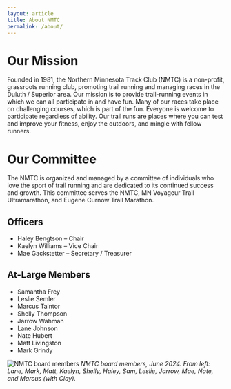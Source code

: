```yaml
---
layout: article
title: About NMTC
permalink: /about/
---
```

# Our Mission

Founded in 1981, the Northern Minnesota Track Club (NMTC) is a non-profit, grassroots running club, promoting trail running and managing races in the Duluth / Superior area. Our mission is to provide trail-running events in which we can all participate in and have fun. Many of our races take place on challenging courses, which is part of the fun. Everyone is welcome to participate regardless of ability. Our trail runs are places where you can test and improve your fitness, enjoy the outdoors, and mingle with fellow runners.

# Our Committee

The NMTC is organized and managed by a committee of individuals who love the sport of trail running and are dedicated to its continued success and growth. This committee serves the NMTC, MN Voyageur Trail Ultramarathon, and Eugene Curnow Trail Marathon.

## Officers

* Haley Bengtson – Chair
* Kaelyn Williams – Vice Chair
* Mae Gackstetter – Secretary / Treasurer

## At-Large Members

* Samantha Frey
* Leslie Semler
* Marcus Taintor
* Shelly Thompson
* Jarrow Wahman
* Lane Johnson
* Nate Hubert
* Matt Livingston
* Mark Grindy

![NMTC board members](https://lh3.googleusercontent.com/pw/AP1GczNHR5aQF-U2yyVYK-Gid9T9zm04cMundIZvnec2qbWJbZoqfaBasWe_OlPYCLe8M7BzDAmlalhOr8stkCE0s47TxfK2eruqakQT8q3EEevZoOrJotg=w800 "NMTC board members")
_NMTC board members, June 2024. From left: Lane, Mark, Matt, Kaelyn, Shelly, Haley, Sam, Leslie, Jarrow, Mae, Nate, and Marcus (with Clay)._
